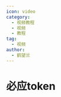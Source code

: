 ```yaml
---
icon: video
category:
  - 视频教程
  - 视频
  - 教程
tag:
  - 视频
author:
  - 鹤望兰
---
```


# 必应token

<VideoPlayer  src="https://cdn-v-content-01.ikechan8370.com/3.%E5%BF%85%E5%BA%94token%E6%95%99%E7%A8%8B.mp4" />